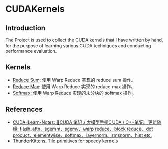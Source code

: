 # CUDAKernels

## Introduction

The Project is used to collect the CUDA kernels that I have written by hand, for the purpose of learning various CUDA techniques and conducting performance evaluation.

## Kernels

- [Reduce Sum](src/kernels/reduce.cu): 使用 Warp Reduce 实现的 reduce sum 操作。
- [Reduce Max](src/kernels/reduce.cu): 使用 Warp Reduce 实现的 reduce max 操作。
- [Softmax](src/kernels/softmax.cu): 使用 Warp Reduce 实现的未分块的 softmax 操作。

## References

- [CUDA-Learn-Notes: 🎉CUDA 笔记 / 大模型手撕CUDA / C++笔记，更新随缘: flash_attn、sgemm、sgemv、warp reduce、block reduce、dot product、elementwise、softmax、layernorm、rmsnorm、hist etc.](https://github.com/DefTruth/CUDA-Learn-Notes)
- [ThunderKittens: Tile primitives for speedy kernels](https://github.com/HazyResearch/ThunderKittens)